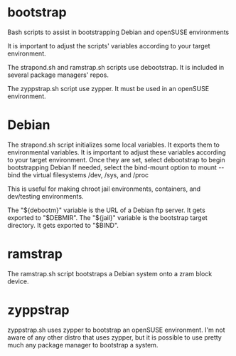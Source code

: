 # bootstrap
Bash scripts to assist in bootstrapping Debian and openSUSE environments

It is important to adjust the scripts' variables according to your target environment.

The strapond.sh and ramstrap.sh scripts use debootstrap.
It is included in several package managers' repos. 

The zyppstrap.sh script use zypper.
It must be used in an openSUSE environment.

# Debian
The strapond.sh script initializes some local variables.
It exports them to environmental variables.
It is important to adjust these variables according to your target environment.
Once they are set, select debootstrap to begin bootstrapping Debian
If needed, select the bind-mount option to mount --bind the virtual filesystems
/dev, /sys, and /proc

This is useful for making chroot jail environments, containers,
and dev/testing environments.

The "${debootm}" variable is the URL of a Debian ftp server. 
It gets exported to "$DEBMIR".
The "${jail}" variable is the bootstrap target directory. 
It gets exported to "$BIND".

# ramstrap
The ramstrap.sh script bootstraps a Debian system onto a zram block device.

# zyppstrap
zyppstrap.sh uses zypper to bootstrap an openSUSE environment. I'm not aware of any other distro that uses zypper, but it is possible to use pretty much any package manager to bootstrap a system. 
